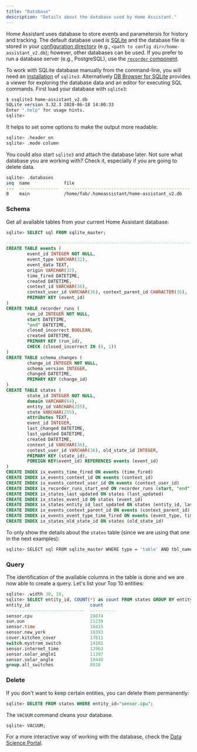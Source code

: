 ```yaml
---
title: "Database"
description: "Details about the database used by Home Assistant."
---
```


Home Assistant uses database to store events and parametersis for history and tracking. The default database used is [SQLite](https://www.sqlite.org/) and the database file is stored in your [configuration directory](/getting-started/configuration/) (e.g., `<path to config dir>/home-assistant_v2.db`); however, other databases can be used. If you prefer to run a database server (e.g.,  PostgreSQL), use the [`recorder` component](/integrations/recorder/).

To work with SQLite database manually from the command-line, you will need an [installation](http://www.sqlitetutorial.net/download-install-sqlite/) of `sqlite3`. Alternatively [DB Browser for SQLite](http://sqlitebrowser.org/) provides a viewer for exploring the database data and an editor for executing SQL commands.
First load your database with `sqlite3`:

```bash
$ ssqlite3 home-assistant_v2.db
SQLite version 3.32.3 2020-06-18 14:00:33
Enter ".help" for usage hints.
sqlite>
```

It helps to set some options to make the output more readable:

```bash
sqlite> .header on
sqlite> .mode column
```

You could also start `sqlite3` and attach the database later. Not sure what database you are working with? Check it, especially if you are going to delete data.

```bash
sqlite> .databases
seq  name             file
---  ---------------  ----------------------------------------------------------
0    main             /home/fab/.homeassistant/home-assistant_v2.db
```

### Schema

Get all available tables from your current Home Assistant database:

```SQL
sqlite> SELECT sql FROM sqlite_master;

-------------------------------------------------------------------------------------
CREATE TABLE events (
        event_id INTEGER NOT NULL,
        event_type VARCHAR(32),
        event_data TEXT,
        origin VARCHAR(32),
        time_fired DATETIME,
        created DATETIME,
        context_id VARCHAR(36),
        context_user_id VARCHAR(36), context_parent_id CHARACTER(36),
        PRIMARY KEY (event_id)
)
CREATE TABLE recorder_runs (
        run_id INTEGER NOT NULL,
        start DATETIME,
        "end" DATETIME,
        closed_incorrect BOOLEAN,
        created DATETIME,
        PRIMARY KEY (run_id),
        CHECK (closed_incorrect IN (0, 1))
)
CREATE TABLE schema_changes (
        change_id INTEGER NOT NULL,
        schema_version INTEGER,
        changed DATETIME,
        PRIMARY KEY (change_id)
)
CREATE TABLE states (
        state_id INTEGER NOT NULL,
        domain VARCHAR(64),
        entity_id VARCHAR(255),
        state VARCHAR(255),
        attributes TEXT,
        event_id INTEGER,
        last_changed DATETIME,
        last_updated DATETIME,
        created DATETIME,
        context_id VARCHAR(36),
        context_user_id VARCHAR(36), old_state_id INTEGER,
        PRIMARY KEY (state_id),
        FOREIGN KEY(event_id) REFERENCES events (event_id)
)
CREATE INDEX ix_events_time_fired ON events (time_fired)
CREATE INDEX ix_events_context_id ON events (context_id)
CREATE INDEX ix_events_context_user_id ON events (context_user_id)
CREATE INDEX ix_recorder_runs_start_end ON recorder_runs (start, "end")
CREATE INDEX ix_states_last_updated ON states (last_updated)
CREATE INDEX ix_states_event_id ON states (event_id)
CREATE INDEX ix_states_entity_id_last_updated ON states (entity_id, last_updated)
CREATE INDEX ix_events_context_parent_id ON events (context_parent_id)
CREATE INDEX ix_events_event_type_time_fired ON events (event_type, time_fired)
CREATE INDEX ix_states_old_state_id ON states (old_state_id)
```

To only show the details about the `states` table (since we are using that one in the next examples):

```bash
sqlite> SELECT sql FROM sqlite_master WHERE type = 'table' AND tbl_name = 'states';
```

### Query

The identification of the available columns in the table is done and we are now able to create a query. Let's list your Top 10 entities:

```SQL
sqlite> .width 30, 10,
sqlite> SELECT entity_id, COUNT(*) as count FROM states GROUP BY entity_id ORDER BY count DESC LIMIT 10;
entity_id                       count
------------------------------  ----------
sensor.cpu                      28874
sun.sun                         21238
sensor.time                     18415
sensor.new_york                 18393
cover.kitchen_cover             17811
switch.mystrom_switch           14101
sensor.internet_time            12963
sensor.solar_angle1             11397
sensor.solar_angle              10440
group.all_switches              8018
```

### Delete

If you don't want to keep certain entities, you can delete them permanently:

```SQL
sqlite> DELETE FROM states WHERE entity_id="sensor.cpu";
```

The `VACUUM` command cleans your database.

```SQL
sqlite> VACUUM;
```

For a more interactive way of working with the database, check the [Data Science Portal](https://data.home-assistant.io/).
